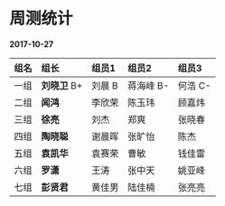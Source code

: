 # 周测统计

**2017-10-27**

| **组名** | **组长** | **组员1** | **组员2** | **组员3** |
| :--- | :--- | :--- | :--- | :--- |
|一组|**刘晓卫** B+|刘晨 B|蒋海峰 B-|何浩 C-|
|二组|**闻鸿**|李欣荣|陈玉玮|顾嘉炜|
|三组|**徐亮**|刘杰|郑爽|张晓春|
|四组|**陶晓聪**|谢晨晖|张旷怡|陈杰|
|五组|**袁凯华**|袁赛荣|曹敏|钱佳雷|
|六组|**罗潇**|王涛|张中天|姚亚峰|
|七组|**彭贤君**|黄佳男|陆佳楠|张亮亮|












